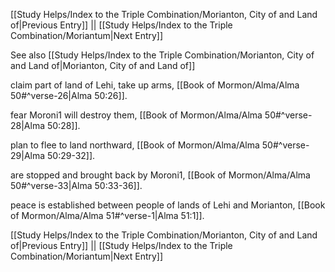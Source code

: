 [[Study Helps/Index to the Triple Combination/Morianton, City of and Land of|Previous Entry]]  ||  [[Study Helps/Index to the Triple Combination/Moriantum|Next Entry]]

 See also [[Study Helps/Index to the Triple Combination/Morianton, City of and Land of|Morianton, City of and Land of]]

 claim part of land of Lehi, take up arms, [[Book of Mormon/Alma/Alma 50#^verse-26|Alma 50:26]].

 fear Moroni1 will destroy them, [[Book of Mormon/Alma/Alma 50#^verse-28|Alma 50:28]].

 plan to flee to land northward, [[Book of Mormon/Alma/Alma 50#^verse-29|Alma 50:29-32]].

 are stopped and brought back by Moroni1, [[Book of Mormon/Alma/Alma 50#^verse-33|Alma 50:33-36]].

 peace is established between people of lands of Lehi and Morianton, [[Book of Mormon/Alma/Alma 51#^verse-1|Alma 51:1]].

[[Study Helps/Index to the Triple Combination/Morianton, City of and Land of|Previous Entry]]  ||  [[Study Helps/Index to the Triple Combination/Moriantum|Next Entry]]